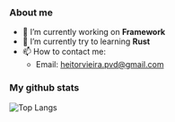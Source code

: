### About me

- 🔭 I’m currently working on **Framework**
- 🌱 I’m currently try to learning **Rust**
- 📫 How to contact me:
  - Email: heitorvieira.pvd@gmail.com
  
### My github stats

![Top Langs](https://github-readme-stats.vercel.app/api/top-langs/?username=heitor582&theme=radical&title_color=8E2DE2&text_color=fff)
